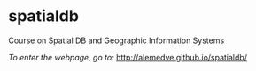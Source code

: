 # spatialdb
Course on Spatial DB and Geographic Information Systems

*To enter the webpage, go to:* http://alemedve.github.io/spatialdb/
